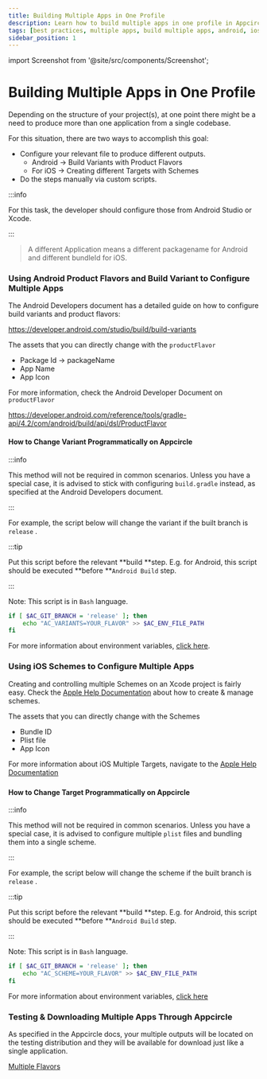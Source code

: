 ```yaml
---
title: Building Multiple Apps in One Profile
description: Learn how to build multiple apps in one profile in Appcircle
tags: [best practices, multiple apps, build multiple apps, android, ios, build variants, product flavors, schemes]
sidebar_position: 1
---
```


import Screenshot from '@site/src/components/Screenshot';

# Building Multiple Apps in One Profile

Depending on the structure of your project(s), at one point there might be a need to produce more than one application from a single codebase.

For this situation, there are two ways to accomplish this goal:

- Configure your relevant file to produce different outputs.
  - Android -> Build Variants with Product Flavors
  - For iOS -> Creating different Targets with Schemes
- Do the steps manually via custom scripts.

:::info

For this task, the developer should configure those from Android Studio or Xcode.

:::

> A different Application means a different packagename for Android and different bundleId for iOS.

### Using Android Product Flavors and Build Variant to Configure Multiple Apps

The Android Developers document has a detailed guide on how to configure build variants and product flavors:

https://developer.android.com/studio/build/build-variants

The assets that you can directly change with the `productFlavor`

- Package Id -> packageName
- App Name
- App Icon

For more information, check the Android Developer Document on `productFlavor`

https://developer.android.com/reference/tools/gradle-api/4.2/com/android/build/api/dsl/ProductFlavor

#### How to Change Variant Programmatically on Appcircle

:::info

This method will not be required in common scenarios. Unless you have a special case, it is advised to stick with configuring `build.gradle` instead, as specified at the Android Developers document.

:::

For example, the script below will change the variant if the built branch is `release` .

:::tip

Put this script before the relevant **build **step. E.g. for Android, this script should be executed **before **`Android Build` step.

:::

Note: This script is in `Bash` language.

```bash
if [ $AC_GIT_BRANCH = 'release' ]; then
	echo "AC_VARIANTS=YOUR_FLAVOR" >> $AC_ENV_FILE_PATH
fi
```

For more information about environment variables, [click here](/environment-variables/appcircle-specific-environment-variables#android-specific-environment-variables).

### Using iOS Schemes to Configure Multiple Apps

Creating and controlling multiple Schemes on an Xcode project is fairly easy. Check the [Apple Help Documentation](https://help.apple.com/xcode/mac/current/#/dev0bee46f46) about how to create & manage schemes.

The assets that you can directly change with the Schemes

- Bundle ID
- Plist file
- App Icon

<!-- <Screenshot url='https://cdn.appcircle.io/docs/assets/image (216).png' /> -->

For more information about iOS Multiple Targets, navigate to the [Apple Help Documentation](https://help.apple.com/xcode/mac/current/#/dev38419576c)

###

#### How to Change Target Programmatically on Appcircle

:::info

This method will not be required in common scenarios. Unless you have a special case, it is advised to configure multiple `plist` files and bundling them into a single scheme.

:::

For example, the script below will change the scheme if the built branch is `release` .

:::tip

Put this script before the relevant **build **step. E.g. for Android, this script should be executed **before **`Android Build` step.

:::

Note: This script is in `Bash` language.

```bash
if [ $AC_GIT_BRANCH = 'release' ]; then
	echo "AC_SCHEME=YOUR_FLAVOR" >> $AC_ENV_FILE_PATH
fi
```

For more information about environment variables, [click here](/environment-variables/appcircle-specific-environment-variables#ios-specific-environment-variables)

### Testing & Downloading Multiple Apps Through Appcircle

As specified in the Appcircle docs, your multiple outputs will be located on the testing distribution and they will be available for download just like a single application.

[Multiple Flavors](/distribute/create-or-select-a-distribution-profile#android-applications-with-multiple-flavors)
